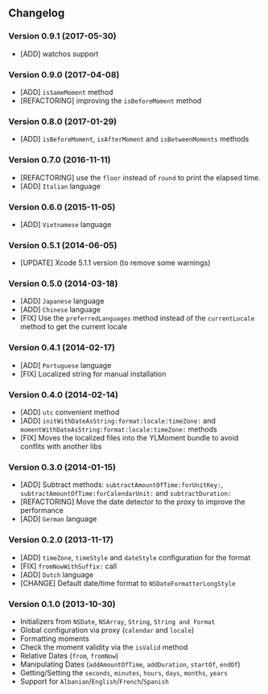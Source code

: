 ## Changelog

### Version 0.9.1 (2017-05-30)
- [ADD] watchos support

### Version 0.9.0 (2017-04-08)
- [ADD] `isSameMoment` method
- [REFACTORING] improving the `isBeforeMoment` method 

### Version 0.8.0 (2017-01-29)
- [ADD] `isBeforeMoment`, `isAfterMoment` and `isBetweenMoments` methods

### Version 0.7.0 (2016-11-11)
- [REFACTORING] use the `floor` instead of `round` to print the elapsed time.
- [ADD] `Italian` language

### Version 0.6.0 (2015-11-05)
- [ADD] `Vietnamese` language

### Version 0.5.1 (2014-06-05)
- [UPDATE] Xcode 5.1.1 version (to remove some warnings)

### Version 0.5.0 (2014-03-18)
- [ADD] `Japanese` language
- [ADD] `Chinese` language
- [FIX] Use the `preferredLanguages` method instead of the `currentLocale` method to get the current locale

### Version 0.4.1 (2014-02-17)

- [ADD] `Portuguese` language
- [FIX] Localized string for manual installation

### Version 0.4.0 (2014-02-14)

- [ADD] `utc` convenient method
- [ADD] `initWithDateAsString:format:locale:timeZone:` and `momentWithDateAsString:format:locale:timeZone:` methods
- [FIX] Moves the localized files into the YLMoment bundle to avoid conflits with another libs

### Version 0.3.0 (2014-01-15)

- [ADD] Subtract methods: `subtractAmountOfTime:forUnitKey:`, `subtractAmountOfTime:forCalendarUnit:` and `subtractDuration:`
- [REFACTORING] Move the date detector to the proxy to improve the performance
- [ADD] `German` language

### Version 0.2.0 (2013-11-17)

- [ADD] `timeZone`, `timeStyle` and `dateStyle` configuration for the format
- [FIX] `fromNowWithSuffix:` call
- [ADD] `Dutch` language
- [CHANGE] Default date/time format to `NSDateFormatterLongStyle`

### Version 0.1.0 (2013-10-30)

- Initializers from `NSDate`, `NSArray`, `String`, `String and Format`
- Global configuration via proxy (`calendar` and `locale`)
- Formatting moments
- Check the moment validity via the `isValid` method
- Relative Dates (`from`, `fromNow`)
- Manipulating Dates (`addAmountOfTime`, `addDuration`, `startOf`, `endOf`)
- Getting/Setting the `seconds`, `minutes`, `hours`, `days`, `months`, `years`
- Support for `Albanian`/`English`/`French`/`Spanish`
